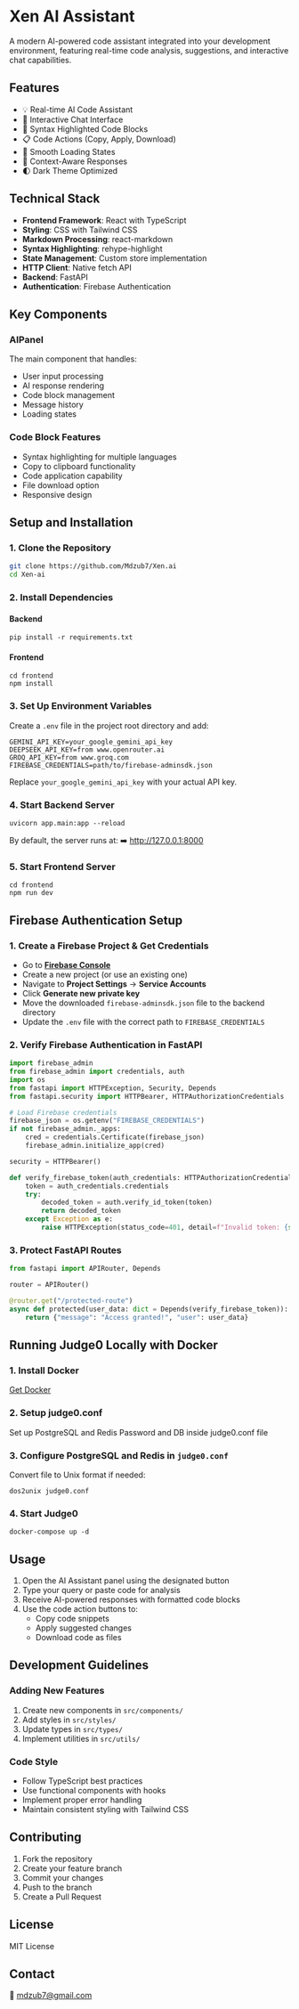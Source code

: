 # Xen AI Assistant

A modern AI-powered code assistant integrated into your development environment, featuring real-time code analysis, suggestions, and interactive chat capabilities.

## Features

- 💡 Real-time AI Code Assistant
- 💬 Interactive Chat Interface
- 🎨 Syntax Highlighted Code Blocks
- 📋 Code Actions (Copy, Apply, Download)
- 🔄 Smooth Loading States
- 🎯 Context-Aware Responses
- 🌓 Dark Theme Optimized


## Technical Stack

- **Frontend Framework**: React with TypeScript
- **Styling**: CSS with Tailwind CSS
- **Markdown Processing**: react-markdown
- **Syntax Highlighting**: rehype-highlight
- **State Management**: Custom store implementation
- **HTTP Client**: Native fetch API
- **Backend**: FastAPI
- **Authentication**: Firebase Authentication

## Key Components

### AIPanel
The main component that handles:
- User input processing
- AI response rendering
- Code block management
- Message history
- Loading states

### Code Block Features
- Syntax highlighting for multiple languages
- Copy to clipboard functionality
- Code application capability
- File download option
- Responsive design

## Setup and Installation

### 1. Clone the Repository
```bash
git clone https://github.com/Mdzub7/Xen.ai
cd Xen-ai
```

### 2. Install Dependencies
#### Backend
```
pip install -r requirements.txt
```

#### Frontend
```
cd frontend
npm install
```

### 3. Set Up Environment Variables
Create a `.env` file in the project root directory and add:
```
GEMINI_API_KEY=your_google_gemini_api_key
DEEPSEEK_API_KEY=from www.openrouter.ai
GROQ_API_KEY=from www.groq.com
FIREBASE_CREDENTIALS=path/to/firebase-adminsdk.json
```

Replace `your_google_gemini_api_key` with your actual API key.

### 4. Start Backend Server
```
uvicorn app.main:app --reload
```
By default, the server runs at:
➡️ http://127.0.0.1:8000

### 5. Start Frontend Server
```
cd frontend
npm run dev
```

## Firebase Authentication Setup

### 1. Create a Firebase Project & Get Credentials
- Go to **[Firebase Console](https://console.firebase.google.com)**
- Create a new project (or use an existing one)
- Navigate to **Project Settings** → **Service Accounts**
- Click **Generate new private key**
- Move the downloaded `firebase-adminsdk.json` file to the backend directory
- Update the `.env` file with the correct path to `FIREBASE_CREDENTIALS`

### 2. Verify Firebase Authentication in FastAPI
```python
import firebase_admin
from firebase_admin import credentials, auth
import os
from fastapi import HTTPException, Security, Depends
from fastapi.security import HTTPBearer, HTTPAuthorizationCredentials

# Load Firebase credentials
firebase_json = os.getenv("FIREBASE_CREDENTIALS")
if not firebase_admin._apps:
    cred = credentials.Certificate(firebase_json)
    firebase_admin.initialize_app(cred)

security = HTTPBearer()

def verify_firebase_token(auth_credentials: HTTPAuthorizationCredentials = Security(security)):
    token = auth_credentials.credentials
    try:
        decoded_token = auth.verify_id_token(token)
        return decoded_token
    except Exception as e:
        raise HTTPException(status_code=401, detail=f"Invalid token: {str(e)}")
```

### 3. Protect FastAPI Routes
```python
from fastapi import APIRouter, Depends

router = APIRouter()

@router.get("/protected-route")
async def protected(user_data: dict = Depends(verify_firebase_token)):
    return {"message": "Access granted!", "user": user_data}
```

## Running Judge0 Locally with Docker
### 1. Install Docker
[Get Docker](https://docs.docker.com/get-docker/)

### 2. Setup judge0.conf

Set up PostgreSQL and Redis Password and DB inside judge0.conf file

### 3. Configure PostgreSQL and Redis in `judge0.conf`
Convert file to Unix format if needed:
```
dos2unix judge0.conf
```

### 4. Start Judge0
```
docker-compose up -d
```

## Usage
1. Open the AI Assistant panel using the designated button
2. Type your query or paste code for analysis
3. Receive AI-powered responses with formatted code blocks
4. Use the code action buttons to:
   - Copy code snippets
   - Apply suggested changes
   - Download code as files

## Development Guidelines

### Adding New Features
1. Create new components in `src/components/`
2. Add styles in `src/styles/`
3. Update types in `src/types/`
4. Implement utilities in `src/utils/`

### Code Style
- Follow TypeScript best practices
- Use functional components with hooks
- Implement proper error handling
- Maintain consistent styling with Tailwind CSS

## Contributing
1. Fork the repository
2. Create your feature branch
3. Commit your changes
4. Push to the branch
5. Create a Pull Request

## License
MIT License

## Contact
📧 mdzub7@gmail.com

